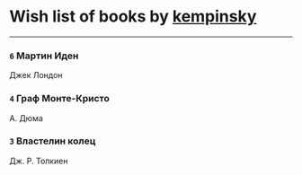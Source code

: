 # Wish list of books by [kempinsky](https://www.facebook.com/app_scoped_user_id/1717865441574584/)
---

### `6` Мартин Иден
Джек Лондон

### `4` Граф Монте-Кристо
А. Дюма

### `3` Властелин колец
Дж. Р. Толкиен

